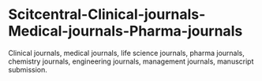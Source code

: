 # Scitcentral-Clinical-journals-Medical-journals-Pharma-journals
Clinical journals, medical journals, life science journals, pharma journals, chemistry journals, engineering journals, management journals, manuscript submission.
